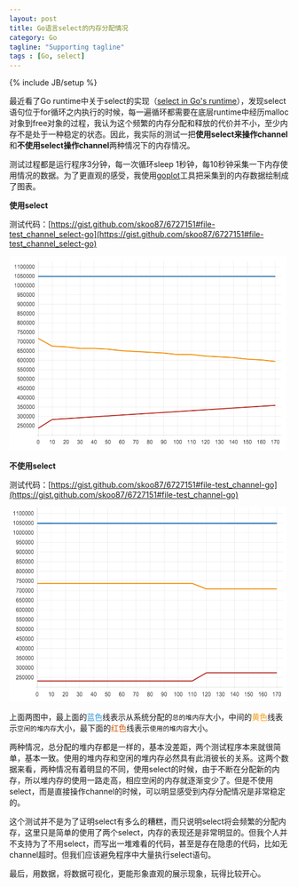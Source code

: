 ```yaml
---
layout: post
title: Go语言select的内存分配情况
category: Go
tagline: "Supporting tagline"
tags : [Go, select]
---
```

{% include JB/setup %}


最近看了Go runtime中关于select的实现（[select in Go's runtime](http://www.bigendian123.com/go/2013/09/26/go-runtime-select/)），发现select语句位于for循环之内执行的时候，每一遍循环都需要在底层runtime中经历malloc对象到free对象的过程，我认为这个频繁的内存分配和释放的代价并不小，至少内存不是处于一种稳定的状态。因此，我实际的测试一把**使用select来操作channel**和**不使用select操作channel**两种情况下的内存情况。

测试过程都是运行程序3分钟，每一次循环sleep 1秒钟，每10秒钟采集一下内存使用情况的数据。为了更直观的感受，我使用[goplot](https://github.com/skoo87/goplot)工具把采集到的内存数据绘制成了图表。

**使用select**

测试代码：[https://gist.github.com/skoo87/6727151#file-test_channel_select-go](https://gist.github.com/skoo87/6727151#file-test_channel_select-go)

<img src="/assets/images/test_select.png" height="350" width="500">



**不使用select**

测试代码：[https://gist.github.com/skoo87/6727151#file-test_channel-go](https://gist.github.com/skoo87/6727151#file-test_channel-go)

<img src="/assets/images/test_no_select.png" height="350" width="500">


上面两图中，最上面的<font color="#3498DB">蓝色</font>线表示从系统分配的`总的堆内存`大小，中间的<font color="#F39C12">黄色</font>线表示`空闲的堆内存`大小，最下面的<font color="#D35400">红色</font>线表示`使用的堆内容`大小。

两种情况，总分配的堆内存都是一样的，基本没差距，两个测试程序本来就很简单，基本一致。使用的堆内存和空闲的堆内存必然具有此消彼长的关系。这两个数据来看，两种情况有着明显的不同，使用select的时候，由于不断在分配新的内存，所以堆内存的使用一路走高，相应空闲的内存就逐渐变少了。但是不使用select，而是直接操作channel的时候，可以明显感受到内存分配情况是非常稳定的。

这个测试并不是为了证明select有多么的糟糕，而只说明select将会频繁的分配内存，这里只是简单的使用了两个select，内存的表现还是非常明显的。但我个人并不支持为了不用select，而写出一堆难看的代码，甚至是存在隐患的代码，比如无channel超时。但我们应该避免程序中大量执行select语句。

最后，用数据，将数据可视化，更能形象直观的展示现象，玩得比较开心。
